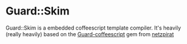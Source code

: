 # Guard::Skim

Guard::Skim is a embedded coffeescript template compiler.
It's heavily (really heavily) based on the [Guard-coffeescript](https://github.com/guard/guard-coffeescript) gem from [netzpirat](https://github.com/netzpirat)
